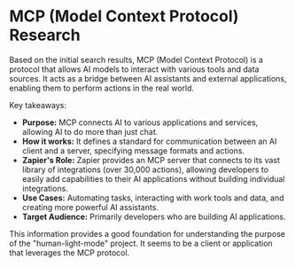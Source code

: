 # MCP (Model Context Protocol) Research

Based on the initial search results, MCP (Model Context Protocol) is a protocol that allows AI models to interact with various tools and data sources. It acts as a bridge between AI assistants and external applications, enabling them to perform actions in the real world.

Key takeaways:

*   **Purpose:** MCP connects AI to various applications and services, allowing AI to do more than just chat.
*   **How it works:** It defines a standard for communication between an AI client and a server, specifying message formats and actions.
*   **Zapier's Role:** Zapier provides an MCP server that connects to its vast library of integrations (over 30,000 actions), allowing developers to easily add capabilities to their AI applications without building individual integrations.
*   **Use Cases:** Automating tasks, interacting with work tools and data, and creating more powerful AI assistants.
*   **Target Audience:** Primarily developers who are building AI applications.

This information provides a good foundation for understanding the purpose of the "human-light-mode" project. It seems to be a client or application that leverages the MCP protocol.

